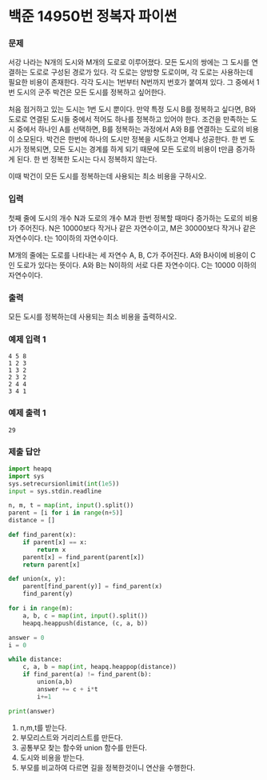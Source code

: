 # 백준 14950번 정복자 파이썬

### 문제

서강 나라는 N개의 도시와 M개의 도로로 이루어졌다. 모든 도시의 쌍에는 그 도시를 연결하는 도로로 구성된 경로가 있다. 각 도로는 양방향 도로이며, 각 도로는 사용하는데 필요한 비용이 존재한다. 각각 도시는 1번부터 N번까지 번호가 붙여져 있다. 그 중에서 1번 도시의 군주 박건은 모든 도시를 정복하고 싶어한다.

처음 점거하고 있는 도시는 1번 도시 뿐이다. 만약 특정 도시 B를 정복하고 싶다면, B와 도로로 연결된 도시들 중에서 적어도 하나를 정복하고 있어야 한다. 조건을 만족하는 도시 중에서 하나인 A를 선택하면, B를 정복하는 과정에서 A와 B를 연결하는 도로의 비용이 소모된다. 박건은 한번에 하나의 도시만 정복을 시도하고 언제나 성공한다. 한 번 도시가 정복되면, 모든 도시는 경계를 하게 되기 때문에 모든 도로의 비용이 t만큼 증가하게 된다. 한 번 정복한 도시는 다시 정복하지 않는다.

이때 박건이 모든 도시를 정복하는데 사용되는 최소 비용을 구하시오.

### 입력

첫째 줄에 도시의 개수 N과 도로의 개수 M과 한번 정복할 때마다 증가하는 도로의 비용 t가 주어진다. N은 10000보다 작거나 같은 자연수이고, M은 30000보다 작거나 같은 자연수이다. t는 10이하의 자연수이다.

M개의 줄에는 도로를 나타내는 세 자연수 A, B, C가 주어진다. A와 B사이에 비용이 C인 도로가 있다는 뜻이다. A와 B는 N이하의 서로 다른 자연수이다. C는 10000 이하의 자연수이다.

### 출력

모든 도시를 정복하는데 사용되는 최소 비용을 출력하시오.

### 예제 입력 1

```
4 5 8
1 2 3
1 3 2
2 3 2
2 4 4
3 4 1
```

### 예제 출력 1

```
29
```

### 제출 답안

```python
import heapq
import sys
sys.setrecursionlimit(int(1e5))
input = sys.stdin.readline

n, m, t = map(int, input().split())
parent = [i for i in range(n+5)]
distance = []

def find_parent(x):
    if parent[x] == x:
        return x
    parent[x] = find_parent(parent[x])
    return parent[x]

def union(x, y):
    parent[find_parent(y)] = find_parent(x)
    find_parent(y)

for i in range(m):
    a, b, c = map(int, input().split())
    heapq.heappush(distance, (c, a, b))

answer = 0
i = 0

while distance:
    c, a, b = map(int, heapq.heappop(distance))
    if find_parent(a) != find_parent(b):
        union(a,b)
        answer += c + i*t
        i+=1

print(answer)
```

1. n,m,t를 받는다.
2. 부모리스트와 거리리스트를 만든다.
3. 공통부모 찾는 함수와 union 함수를 만든다.
4. 도시와 비용을 받는다.
5. 부모를 비교하여 다르면 길을 정복한것이니 연산을 수행한다.